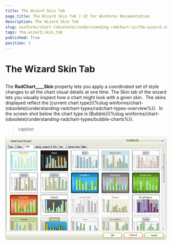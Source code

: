 ```yaml
---
title: The Wizard Skin Tab
page_title: The Wizard Skin Tab | UI for WinForms Documentation
description: The Wizard Skin Tab
slug: winforms/chart-(obsolete)/understanding-radchart-ui/the-wizard-skin-tab
tags: the,wizard,skin,tab
published: True
position: 5
---
```


# The Wizard Skin Tab



## 

The __RadChart____Skin__ property lets you apply a coordinated set of style changes to all the chart visual details at one time. The Skin tab of the wizard lets you visually inspect how a chart might look with a given skin.  The skins displayed reflect the [current chart type]({%slug winforms/chart-(obsolete)/understanding-radchart-types/radchart-types-overview%}).  In the screen shot below the chart type is [Bubble]({%slug winforms/chart-(obsolete)/understanding-radchart-types/bubble-charts%}).


>caption 

![chart-understanding-radchart-ui-the-wizard-skin-tab 001](images/chart-understanding-radchart-ui-the-wizard-skin-tab001.png)

